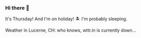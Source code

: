 ### Hi there :wave:

It's Thursday! And I'm on holiday! :desert_island: I'm probably sleeping.

Weather in Lucerne, CH: who knows, wttr.in is currently down...
